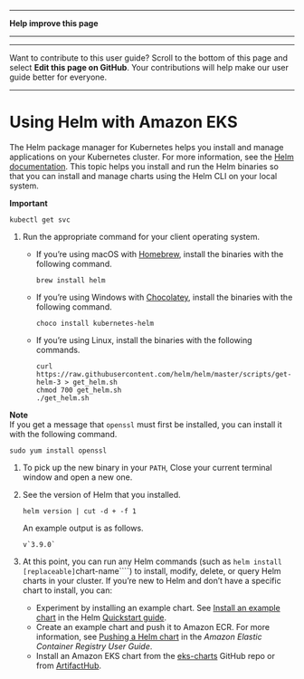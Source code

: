 --------

 **Help improve this page** 

--------

--------

Want to contribute to this user guide? Scroll to the bottom of this page and select **Edit this page on GitHub**\. Your contributions will help make our user guide better for everyone\.

--------

# Using Helm with Amazon EKS<a name="helm"></a>

The Helm package manager for Kubernetes helps you install and manage applications on your Kubernetes cluster\. For more information, see the [Helm documentation](https://docs.helm.sh/)\. This topic helps you install and run the Helm binaries so that you can install and manage charts using the Helm CLI on your local system\.

**Important**  

```
kubectl get svc
```

1. Run the appropriate command for your client operating system\.
   + If you’re using macOS with [Homebrew](https://brew.sh/), install the binaries with the following command\.

     ```
     brew install helm
     ```
   + If you’re using Windows with [Chocolatey](https://chocolatey.org/), install the binaries with the following command\.

     ```
     choco install kubernetes-helm
     ```
   + If you’re using Linux, install the binaries with the following commands\.

     ```
     curl https://raw.githubusercontent.com/helm/helm/master/scripts/get-helm-3 > get_helm.sh
     chmod 700 get_helm.sh
     ./get_helm.sh
     ```
**Note**  
If you get a message that `openssl` must first be installed, you can install it with the following command\.

```
sudo yum install openssl
```

1. To pick up the new binary in your `PATH`, Close your current terminal window and open a new one\.

1. See the version of Helm that you installed\.

   ```
   helm version | cut -d + -f 1
   ```

   An example output is as follows\.

   ```
   v`3.9.0`
   ```

1. At this point, you can run any Helm commands \(such as `helm install [replaceable]`chart\-name````\) to install, modify, delete, or query Helm charts in your cluster\. If you’re new to Helm and don’t have a specific chart to install, you can:
   + Experiment by installing an example chart\. See [Install an example chart](https://helm.sh/docs/intro/quickstart#install-an-example-chart) in the Helm [Quickstart guide](https://helm.sh/docs/intro/quickstart/)\.
   + Create an example chart and push it to Amazon ECR\. For more information, see [Pushing a Helm chart](https://docs.aws.amazon.com/AmazonECR/latest/userguide/push-oci-artifact.html) in the *Amazon Elastic Container Registry User Guide*\.
   + Install an Amazon EKS chart from the [eks\-charts](https://github.com/aws/eks-charts#eks-charts) GitHub repo or from [ArtifactHub](https://artifacthub.io/packages/search?page=1&repo=aws)\.